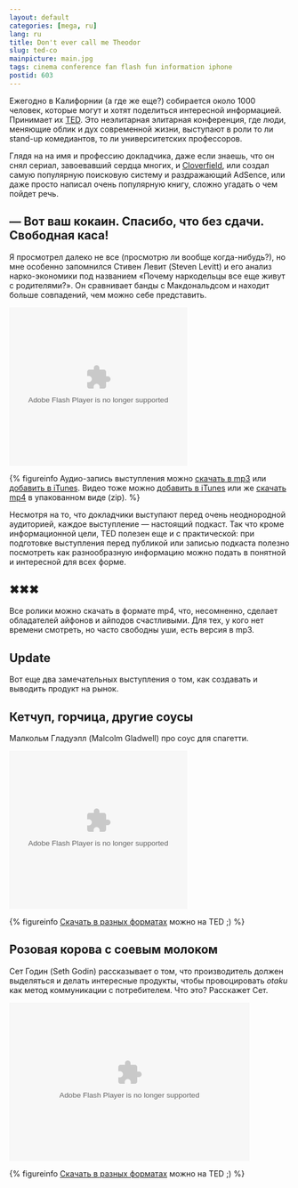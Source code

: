 ```yaml
---
layout: default
categories: [mega, ru]
lang: ru
title: Don't ever call me Theodor
slug: ted-co
mainpicture: main.jpg
tags: cinema conference fan flash fun information iphone 
postid: 603
---
```



Ежегодно в Калифорнии (а где же еще?) собирается около 1000 человек, которые могут и хотят поделиться интересной информацией. Принимает их <a href="http://ted.com/">TED</a>. Это неэлитарная элитарная конференция, где люди, меняющие облик и дух современной жизни, выступают в роли то ли stand-up комедиантов, то ли университетских профессоров.

Глядя на на имя и профессию докладчика, даже если знаешь, что он снял сериал, завоевавший сердца многих, и <a href="/mega/2008/1-18-08/">Cloverfield</a>, или создал самую популярную поисковую систему и раздражающий AdSence, или даже просто написал очень популярную книгу, сложно угадать о чем пойдет речь.
<!--more-->



## — Вот ваш кокаин. Спасибо, что без сдачи. Свободная каса!

Я просмотрел далеко не все (просмотрю ли вообще когда-нибудь?), но мне особенно запомнился Стивен Левит (Steven Levitt) и его анализ нарко-экономики под названием «Почему наркодельцы все еще живут с родителями?». Он сравнивает банды с Макдональдсом и находит больше совпадений, чем можно себе представить.

<object classid="clsid:d27cdb6e-ae6d-11cf-96b8-444553540000" codebase="http://download.macromedia.com/pub/shockwave/cabs/flash/swflash.cab#version=8,0,0,0" width="320" height="285" id="VE_Player" align="middle"><param name="movie" value="http://static.videoegg.com/ted/flash/loader.swf"></param><param NAME="FlashVars" VALUE="bgColor=FFFFFF&file=http://static.videoegg.com/ted/movies/STEVENLEVITT_high.flv&autoPlay=false&fullscreenURL=http://static.videoegg.com/ted/flash/fullscreen.html&forcePlay=false&logo=&allowFullscreen=true"></param><param name="quality" value="high"></param><param name="allowScriptAccess" value="always"></param><param name="bgcolor" value="#FFFFFF"></param><param name="scale" value="noscale"></param><param name="wmode" value="window"><embed src="http://static.videoegg.com/ted/flash/loader.swf" FlashVars="bgColor=FFFFFF&file=http://static.videoegg.com/ted/movies/STEVENLEVITT_high.flv&autoPlay=false&fullscreenURL=http://static.videoegg.com/ted/flash/fullscreen.html&forcePlay=false&logo=&allowFullscreen=true" quality="high" allowScriptAccess="always" bgcolor="#FFFFFF" scale="noscale" wmode="window" width="320" height="285" name="VE_Player" align="middle" type="application/x-shockwave-flash" pluginspage="http://www.macromedia.com/go/getflashplayer"></embed></param></object>


{% figureinfo Аудио-запись выступления можно <a href="http://www.ted.com/index.php/talks/download/audio/52/talk/29">скачать в mp3</a> или <a href="itpc://www.ted.com/talks/podcast/id/29">добавить в iTunes</a>. Видео тоже можно <a href="itpc://www.ted.com/talks/podtv/id/29">добавить в iTunes</a> или же <a href="http://www.ted.com/index.php/talks/download/video/182/talk/29">скачать mp4</a> в упакованном виде (zip). %}



Несмотря на то, что докладчики выступают перед очень неоднородной аудиторией, каждое выступление — настоящий подкаст. Так что кроме информационной цели, TED полезен еще и с практической: при подготовке выступления перед публикой или записью подкаста полезно посмотреть как разнообразную информацию можно подать в понятной и интересной для всех форме.



## ✖✖✖


Все ролики можно скачать в формате mp4, что, несомненно, сделает обладателей айфонов и айподов счастливыми. Для тех, у кого нет времени смотреть, но часто свободны уши, есть версия в mp3.



## Update

Вот еще два замечательных выступления о том, как создавать и выводить продукт на рынок.



## Кетчуп, горчица, другие соусы

Малкольм Гладуэлл (Malcolm Gladwell) про соус для спагетти.

<object classid="clsid:d27cdb6e-ae6d-11cf-96b8-444553540000" codebase="http://download.macromedia.com/pub/shockwave/cabs/flash/swflash.cab#version=8,0,0,0" width="320" height="285" id="VE_Player" align="middle"><param name="movie" value="http://static.videoegg.com/ted/flash/loader.swf"></param><param NAME="FlashVars" VALUE="bgColor=FFFFFF&file=http://static.videoegg.com/ted/movies/MALCOLMGLADWELL_high.flv&autoPlay=false&fullscreenURL=http://static.videoegg.com/ted/flash/fullscreen.html&forcePlay=false&logo=&allowFullscreen=true"></param><param name="quality" value="high"></param><param name="allowScriptAccess" value="always"></param><param name="bgcolor" value="#FFFFFF"></param><param name="scale" value="noscale"></param><param name="wmode" value="window"><embed src="http://static.videoegg.com/ted/flash/loader.swf" FlashVars="bgColor=FFFFFF&file=http://static.videoegg.com/ted/movies/MALCOLMGLADWELL_high.flv&autoPlay=false&fullscreenURL=http://static.videoegg.com/ted/flash/fullscreen.html&forcePlay=false&logo=&allowFullscreen=true" quality="high" allowScriptAccess="always" bgcolor="#FFFFFF" scale="noscale" wmode="window" width="320" height="285" name="VE_Player" align="middle" type="application/x-shockwave-flash" pluginspage="http://www.macromedia.com/go/getflashplayer"></embed></param></object>


{% figureinfo <a href="http://www.ted.com/index.php/talks/malcolm_gladwell_on_spaghetti_sauce.html">Скачать в разных форматах</a> можно на TED ;) %}





## Розовая корова с соевым молоком

Сет Годин (Seth Godin) рассказывает о том, что производитель должен выделяться и делать интересные продукты, чтобы провоцировать <i>otaku</i> как метод коммуникации с потребителем. Что это? Расскажет Сет.

<!--cut and paste--><object classid="clsid:d27cdb6e-ae6d-11cf-96b8-444553540000" codebase="http://download.macromedia.com/pub/shockwave/cabs/flash/swflash.cab#version=8,0,0,0" width="432" height="285" id="VE_Player" align="middle"><param name="movie" value="http://static.videoegg.com/ted/flash/loader.swf"></param><param NAME="FlashVars" VALUE="bgColor=FFFFFF&file=http://static.videoegg.com/ted/movies/SETHGODIN-2003_high.flv&autoPlay=false&fullscreenURL=http://static.videoegg.com/ted/flash/fullscreen.html&forcePlay=false&logo=&allowFullscreen=true"></param><param name="quality" value="high"></param><param name="allowScriptAccess" value="always"></param><param name="bgcolor" value="#FFFFFF"></param><param name="scale" value="noscale"></param><param name="wmode" value="window"><embed src="http://static.videoegg.com/ted/flash/loader.swf" FlashVars="bgColor=FFFFFF&file=http://static.videoegg.com/ted/movies/SETHGODIN-2003_high.flv&autoPlay=false&fullscreenURL=http://static.videoegg.com/ted/flash/fullscreen.html&forcePlay=false&logo=&allowFullscreen=true" quality="high" allowScriptAccess="always" bgcolor="#FFFFFF" scale="noscale" wmode="window" width="432" height="285" name="VE_Player" align="middle" type="application/x-shockwave-flash" pluginspage="http://www.macromedia.com/go/getflashplayer"></embed></param></object>


{% figureinfo <a href="http://www.ted.com/index.php/talks/seth_godin_on_sliced_bread.html">Скачать в разных форматах</a> можно на TED ;) %}


